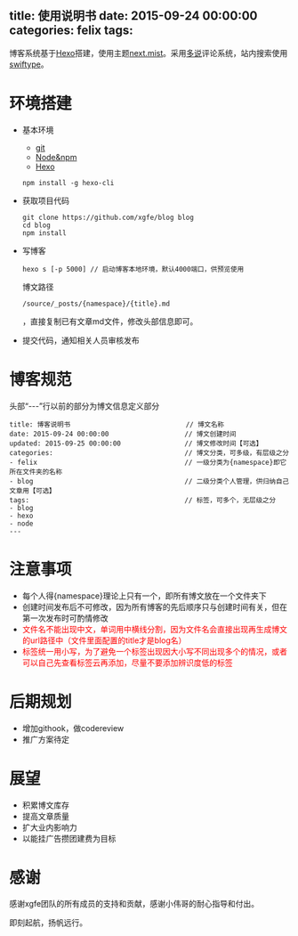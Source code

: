 title: 使用说明书
date: 2015-09-24 00:00:00
categories: felix
tags: 
---

博客系统基于[Hexo](http://hexo.io/)搭建，使用主题[next.mist](https://github.com/iissnan/hexo-theme-next)。采用[多说](http://duoshuo.com/)评论系统，站内搜索使用[swiftype](https://swiftype.com/)。

# 环境搭建
* 基本环境
    * [git](https://github.com/)
    * [Node&npm](https://nodejs.org/en/)
    * [Hexo](http://hexo.io/)

	```
	npm install -g hexo-cli
	```
* 获取项目代码
	
	```
	git clone https://github.com/xgfe/blog blog
	cd blog
	npm install
	```
* 写博客

	```
	hexo s [-p 5000] // 启动博客本地环境，默认4000端口，供预览使用
	```
	博文路径
	```
	/source/_posts/{namespace}/{title}.md
	```
	，直接复制已有文章md文件，修改头部信息即可。
	
* 提交代码，通知相关人员审核发布


# 博客规范
头部“---”行以前的部分为博文信息定义部分

```
title: 博客说明书                             // 博文名称
date: 2015-09-24 00:00:00                   // 博文创建时间
updated: 2015-09-25 00:00:00                // 博文修改时间【可选】
categories:                                 // 博文分类，可多级，有层级之分
- felix                                     // 一级分类为{namespace}即它所在文件夹的名称
- blog                                      // 二级分类个人管理，供归纳自己文章用【可选】
tags:                                       // 标签，可多个，无层级之分
- blog
- hexo
- node
---
```
# 注意事项
* 每个人得{namespace}理论上只有一个，即所有博文放在一个文件夹下
* 创建时间发布后不可修改，因为所有博客的先后顺序只与创建时间有关，但在第一次发布时可酌情修改
* <span style="color:red;">文件名不能出现中文，单词用中横线分割，因为文件名会直接出现再生成博文的url路径中（文件里面配置的title才是blog名）</span>
* <span style="color:red;">标签统一用小写，为了避免一个标签出现因大小写不同出现多个的情况，或者可以自己先查看标签云再添加，尽量不要添加辨识度低的标签</span>

# 后期规划
* 增加githook，做codereview
* 推广方案待定

# 展望
* 积累博文库存
* 提高文章质量
* 扩大业内影响力
* 以能挂广告攒团建费为目标

# 感谢

感谢xgfe团队的所有成员的支持和贡献，感谢小伟哥的耐心指导和付出。

即刻起航，扬帆远行。